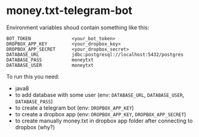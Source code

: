 # money.txt-telegram-bot

Environment variables shoud contain something like this:
```
BOT_TOKEN               <your_bot_token>
DROPBOX_APP_KEY         <your_dropbox_key>
DROPBOX_APP_SECRET      <your_dropbox_secret>
DATABASE_URL            jdbc:postgresql://localhost:5432/postgres
DATABASE_PASS           moneytxt
DATABASE_USER           moneytxt
```

To run this you need:
- java8
- to add database with some user (env: `DATABASE_URL`, `DATABASE_USER`, `DATABASE_PASS`)
- to create a telegram bot (env: `DROPBOX_APP_KEY`)
- to create a dropbox app (env: `DROPBOX_APP_KEY`, `DROPBOX_APP_SECRET`)
- to create manually money.txt in dropbox app folder after connecting to dropbox (why?)
